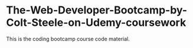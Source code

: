 # The-Web-Developer-Bootcamp-by-Colt-Steele-on-Udemy-coursework

This is the coding bootcamp course code material.

